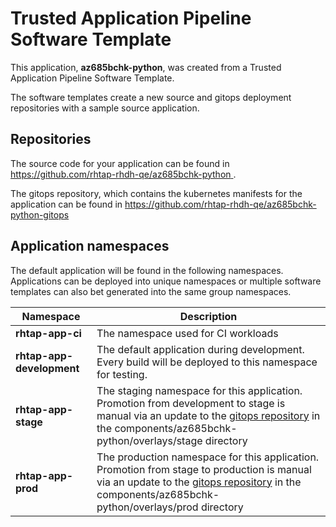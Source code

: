 # Trusted Application Pipeline Software Template

This application, **az685bchk-python**, was created from a Trusted Application Pipeline Software Template.

The software templates create a new source and gitops deployment repositories with a sample source application. 

## Repositories

The source code for your application can be found in [https://github.com/rhtap-rhdh-qe/az685bchk-python ](https://github.com/rhtap-rhdh-qe/az685bchk-python ).
 
The gitops repository, which contains the kubernetes manifests for the application can be found in 
[https://github.com/rhtap-rhdh-qe/az685bchk-python-gitops ](https://github.com/rhtap-rhdh-qe/az685bchk-python-gitops ) 

## Application namespaces 

The default application will be found in the following namespaces. Applications can be deployed into unique namespaces or multiple software templates can also bet generated into the same group namespaces.  

|  Namespace   |  Description   |  
| -------- | -------- |
| **rhtap-app-ci** | The namespace used for CI workloads |
| **rhtap-app-development** | The default application during development. Every build will be deployed to this namespace for testing. |
| **rhtap-app-stage** | The staging namespace for this application. Promotion from development to stage is manual via an update to the [gitops repository](https://github.com/rhtap-rhdh-qe/az685bchk-python-gitops ) in the components/az685bchk-python/overlays/stage directory |
| **rhtap-app-prod** | The production namespace for this application. Promotion from stage to production is manual via an update to the [gitops repository](https://github.com/rhtap-rhdh-qe/az685bchk-python-gitops ) in the components/az685bchk-python/overlays/prod directory |